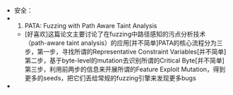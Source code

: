 - 安全：
-
  1. PATA: Fuzzing with Path Aware Taint Analysis
	- [好喜欢]这篇论文主要讨论了在fuzzing中路径感知的污点分析技术（path-aware taint analysis）的应用[并不简单]PATA的核心流程分为三步，第一步，寻找所谓的Representative Constraint Variables[并不简单]第二步，基于byte-level的mutation去识别所谓的Critical Byte[并不简单]第三步，利用前两步的信息来开展所谓的Feature Exploit Mutation，得到更多的seeds，把它们丢给常规的fuzzing引擎来发现更多bugs
-